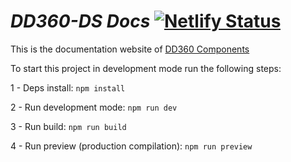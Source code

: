 # ***DD360-DS Docs*** [![Netlify Status](https://api.netlify.com/api/v1/badges/0bf91d2d-9ba9-4c6c-b8e0-03955a9a711e/deploy-status)](https://app.netlify.com/sites/dd360-ds/deploys)


This is the documentation website of [DD360 Components](https://github.com/dd3tech/dd360-components)

To start this project in development mode run the following steps:

1 -  Deps install: `npm install`

2 -  Run development mode:  `npm run dev`

3 - Run build: `npm run build`

4 - Run preview (production compilation): `npm run preview`


